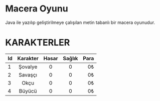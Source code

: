 # Macera Oyunu

Java ile yazılıp geliştirilmeye çalışılan metin tabanlı bir macera oyunudur.

# KARAKTERLER

| Id   |      Karakter      |      Hasar      |      Sağlık      |  Para |
|----------|:-------------:|:-------------:|:-------------:|------:|
| 1 | Şovalye | 0 | 0 | 0₺ |
| 2 | Savaşçı | 0 | 0 | 0₺ |
| 3 | Okçu | 0 | 0 | 0₺ |
| 4 | Büyücü | 0 | 0 | 0₺ |